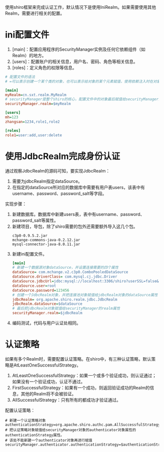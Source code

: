 使用shiro框架来完成认证工作，默认情况下是使用IniRealm。如果需要使用其他Realm，需要进行相关的配置。
# ini配置文件
1. [main]：配置应用程序的SecurityManager实例及任何它依赖组件（如Realm）的地方。
2. [users]：配置账户的相关信息，用户名、密码、角色等相关信息。
3. [roles]：定义角色的权限等信息。
```ini
# 配置文件的语法
# =可以表示创建一个某个类的对象，也可以表示给对象的某个元素赋值，使用依赖注入时在对象前面加$

[main]
myRealm=cn.sxt.realm.MyRealm
# securityManager是整个shiro的核心，配置文件中的对象最后赋值给securityManager对象的属性才能生效。
securityManager.realm=$myRealm

[users]
mh=123
zhangsan=1234,role1,role2

[roles]
role1=user:add,user:delete
```

# 使用JdbcRealm完成身份认证
通过观察JdbcRealm的源码可知，要实现JdbcRealm：
1. 需要为jdbcRealm指定dataSource。
2. 在指定的dataSource所对应的数据库中需要有用户表users，该表中有username、password、password_salt等字段。

实现步骤：
1. 新建数据库。数据库中新建users表，表中有username、password、password_salt等属性。
2. 新建项目，导包，除了shiro需要的包外还需要额外导入这几个包。
    ```
    c3p0-0.9.5.2.jar
    mchange-commons-java-0.2.12.jar
    mysql-connector-java-8.0.11.jar
    ```
3. 新建ini配置文件。
    ```ini
    [main]
    # 新建一个数据源对象dataSource，并设置连接需要的四个属性
    dataSource= com.mchange.v2.c3p0.ComboPooledDataSource
    dataSource.driverClass= com.mysql.cj.jdbc.Driver
    dataSource.jdbcUrl=jdbc:mysql://localhost:3306/shiro?userSSL=false&serverTimezone=GMT%2B8
    dataSource.user=root
    dataSource.password=123456
    # 创建一个JdbcRealm对象，并把连接池对象赋值给jdbcRealm对象的dataSource属性
    jdbcRealm= org.apache.shiro.realm.jdbc.JdbcRealm
    jdbcRealm.dataSource=$dataSource
    # 最后把jdbcRealm对象赋值给securityManager的realm属性
    securityManager.realm=$jdbcRealm
    ```
4. 编码测试，代码与用户认证处相同。

# 认证策略
如果有多个Realm时，需要配置认证策略。在shiro中，有三种认证策略，默认策略是AtLeastOneSuccessfulStrategy。
1. AtLeastOneSuccessfulStrategy：如果一个或多个验证成功，则认证通过；如果没有一个验证成功，认证不通过。
2. FirstSuccessfulStrategy：如果有一个成功，则返回验证成功的Realm的信息，其他的Realm将不会被验证。
3. AllSuccessfulStrategy：只有所有的都成功才验证通过。

配置认证策略：
```
# 新建一个认证策略对象
authenticationStrategy=org.apache.shiro.authc.pam.AllSuccessfulStrategy
# 把认证策略对象赋值给securityManager对象的authenticator对象属性的authenticationStrategy属性。
# 该处不能新建一个authenticator对象再进行赋值
securityManager.authenticator.authenticationStrategy=$authenticationStrategy
```